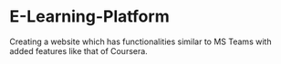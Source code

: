 # E-Learning-Platform
Creating a website which has functionalities similar to MS Teams with added features like that of Coursera.
